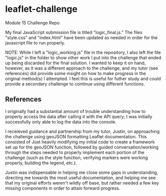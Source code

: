 # leaflet-challenge
Module 15 Challenge Repo

My final JavaScript submission file is titled "logic_final.js." The files "style.css" and "index.html" have been updated as needed in order for the javascript file to run properly.

NOTE: While I left a "logic_working.js" file in the repository, I also left the file "logic.js" in the folder to show other work I put into the challenge that ended up being discarded for the final solution. I wanted to keep it on hand, however, as it was a different approach to the challenge, and my tutor (see references) did provide some insight on how to make progress in the original method(s) I attempted. I feel this is useful for futher study and could provide a secondary challenge to continue using different functions.

## References

I originally had a substantial amount of trouble understanding how to properly access the data after calling it with the API query; I was initially successfully only able to log the data into the console.

I receieved guidance and partnership from my tutor, Justin, on approaching the challenge using geoJSON formatting Leaflet documentation. This consisted of Just heavily modifying my initial code to create a framework set up for the geoJSON function, followed by guided conversation/working through the steps needed to properly implement each portion of the challenge (such as the style function, verifying markers were working properly, building the legend, etc.).

Justin was indispensable in helping me close some gaps in understanding, directing me towards the most useful documentation, and helping me see that my original efforts weren't wildly off base, but rather needed a few key missing components in order to attain forward progress.